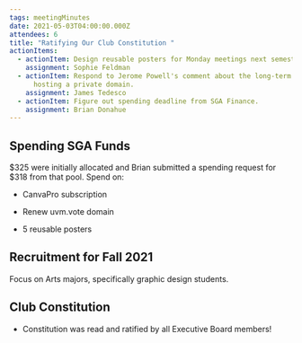```yaml
---
tags: meetingMinutes
date: 2021-05-03T04:00:00.000Z
attendees: 6
title: "Ratifying Our Club Constitution "
actionItems:
  - actionItem: Design reusable posters for Monday meetings next semester
    assignment: Sophie Feldman
  - actionItem: Respond to Jerome Powell's comment about the long-term cost of
      hosting a private domain.
    assignment: James Tedesco
  - actionItem: Figure out spending deadline from SGA Finance.
    assignment: Brian Donahue
---
```

## Spending SGA Funds


$325 were initially allocated and Brian submitted a spending request for $318 from that pool. Spend on:


* CanvaPro subscription

* Renew uvm.vote domain

* 5 reusable posters 


## Recruitment for Fall 2021


Focus on Arts majors, specifically graphic design students.


## Club Constitution 


* Constitution was read and ratified by all Executive Board members!